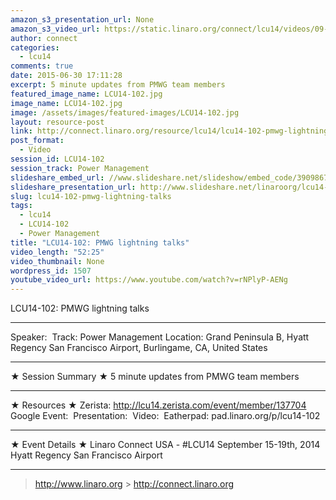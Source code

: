 ```yaml
---
amazon_s3_presentation_url: None
amazon_s3_video_url: https://static.linaro.org/connect/lcu14/videos/09-15-Monday/LCU14-102-%20PMWG%20lightning%20talks.mp4
author: connect
categories:
  - lcu14
comments: true
date: 2015-06-30 17:11:28
excerpt: 5 minute updates from PMWG team members
featured_image_name: LCU14-102.jpg
image_name: LCU14-102.jpg
image: /assets/images/featured-images/LCU14-102.jpg
layout: resource-post
link: http://connect.linaro.org/resource/lcu14/lcu14-102-pmwg-lightning-talks/
post_format:
  - Video
session_id: LCU14-102
session_track: Power Management
slideshare_embed_url: //www.slideshare.net/slideshow/embed_code/39098678
slideshare_presentation_url: http://www.slideshare.net/linaroorg/lcu14-102-pmwg-lightning-talks-v2
slug: lcu14-102-pmwg-lightning-talks
tags:
  - lcu14
  - LCU14-102
  - Power Management
title: "LCU14-102: PMWG lightning talks"
video_length: "52:25"
video_thumbnail: None
wordpress_id: 1507
youtube_video_url: https://www.youtube.com/watch?v=rNPlyP-AENg
---
```


LCU14-102: PMWG lightning talks

---

Speaker: 
Track: Power Management
Location: Grand Peninsula B, Hyatt Regency San Francisco Airport, Burlingame, CA, United States

---

★ Session Summary ★
5 minute updates from PMWG team members

---

★ Resources ★
Zerista: http://lcu14.zerista.com/event/member/137704
Google Event: 
Presentation: 
Video: 
Eatherpad: pad.linaro.org/p/lcu14-102

---

★ Event Details ★
Linaro Connect USA - #LCU14
September 15-19th, 2014
Hyatt Regency San Francisco Airport

---

> http://www.linaro.org > http://connect.linaro.org
